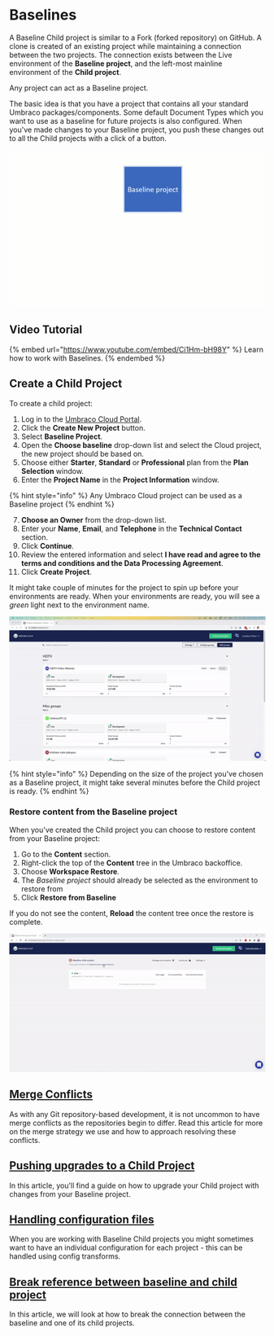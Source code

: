# Baselines

A Baseline Child project is similar to a Fork (forked repository) on GitHub. A clone is created of an existing project while maintaining a connection between the two projects. The connection exists between the Live environment of the **Baseline project**, and the left-most mainline environment of the **Child project**.

Any project can act as a Baseline project.

The basic idea is that you have a project that contains all your standard Umbraco packages/components. Some default Document Types which you want to use as a baseline for future projects is also configured. When you've made changes to your Baseline project, you push these changes out to all the Child projects with a click of a button.

![Baseline workflow](../../begin-your-cloud-journey/creating-a-cloud-project/images/baseline-workflow.gif)

## Video Tutorial

{% embed url="https://www.youtube.com/embed/Ci1Hm-bH98Y" %}
Learn how to work with Baselines.
{% endembed %}

## Create a Child Project

To create a child project:

1. Log in to the [Umbraco Cloud Portal](https://www.s1.umbraco.io/projects).
2. Click the **Create New Project** button.
3. Select **Baseline Project**.
4. Open the **Choose baseline** drop-down list and select the Cloud project, the new project should be based on.
5. Choose either **Starter**, **Standard** or **Professional** plan from the **Plan Selection** window.
6. Enter the **Project Name** in the **Project Information** window.

{% hint style="info" %}
Any Umbraco Cloud project can be used as a Baseline project
{% endhint %}

7. **Choose an Owner** from the drop-down list.
8. Enter your **Name**, **Email**, and **Telephone** in the **Technical Contact** section.
9. Click **Continue**.
10. Review the entered information and select **I have read and agree to the terms and conditions and the Data Processing Agreement**.
11. Click **Create Project**.

It might take couple of minutes for the project to spin up before your environments are ready. When your environments are ready, you will see a _green_ light next to the environment name.

![Creating a Baseline child project](../../begin-your-cloud-journey/creating-a-cloud-project/images/baseline-creation.gif)

{% hint style="info" %}
Depending on the size of the project you've chosen as a Baseline project, it might take several minutes before the Child project is ready.
{% endhint %}

### Restore content from the Baseline project

When you've created the Child project you can choose to restore content from your Baseline project:

1. Go to the **Content** section.
2. Right-click the top of the **Content** tree in the Umbraco backoffice.
3. Choose **Workspace Restore**.
4. The _Baseline project_ should already be selected as the environment to restore from
5. Click **Restore from Baseline**

If you do not see the content, **Reload** the content tree once the restore is complete.

![Restore content from Baseline project](../../begin-your-cloud-journey/creating-a-cloud-project/images/RestoreFromBaseline_v10.gif)

## [Merge Conflicts](../../optimize-and-maintain-your-site/monitor-and-troubleshoot/resolve-issues-quickly-and-efficiently/baseline-merge-conflicts/)

As with any Git repository-based development, it is not uncommon to have merge conflicts as the repositories begin to differ. Read this article for more on the merge strategy we use and how to approach resolving these conflicts.

## [Pushing upgrades to a Child Project](../../optimize-and-maintain-your-site/monitor-and-troubleshoot/resolve-issues-quickly-and-efficiently/baseline-merge-conflicts/upgrading-child-projects.md)

In this article, you'll find a guide on how to upgrade your Child project with changes from your Baseline project.

## [Handling configuration files](../../optimize-and-maintain-your-site/monitor-and-troubleshoot/resolve-issues-quickly-and-efficiently/baseline-merge-conflicts/configuration-files.md)

When you are working with Baseline Child projects you might sometimes want to have an individual configuration for each project - this can be handled using config transforms.

## [Break reference between baseline and child project](../../optimize-and-maintain-your-site/monitor-and-troubleshoot/resolve-issues-quickly-and-efficiently/baseline-merge-conflicts/break-baseline.md)

In this article, we will look at how to break the connection between the baseline and one of its child projects.
